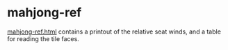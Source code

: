 # mahjong-ref

[mahjong-ref.html](mahjong-ref.html) contains a printout of the relative seat winds, and a table for reading the tile faces.
